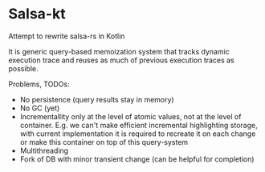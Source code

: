 # Salsa-kt
Attempt to rewrite salsa-rs in Kotlin

It is generic query-based memoization system that tracks dynamic execution trace 
and reuses as much of previous execution traces as possible. 

Problems, TODOs:

- No persistence (query results stay in memory)
- No GC (yet)
- Incrementallity only at the level of atomic values, not at the level of 
container. E.g. we can't make efficient incremental highlighting storage, with 
current implementation it is required to recreate it on each change or make this 
container on top of this query-system
- Multithreading
- Fork of DB with minor transient change (can be helpful for completion)